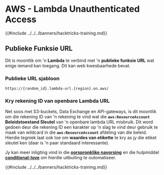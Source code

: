 # AWS - Lambda Unauthenticated Access

{{#include ../../../banners/hacktricks-training.md}}

## Publieke Funksie URL

Dit is moontlik om 'n **Lambda** te verbind met 'n **publieke funksie URL** wat enige iemand kan toegang. Dit kan web kwesbaarhede bevat.

### Publieke URL sjabloon
```
https://{random_id}.lambda-url.{region}.on.aws/
```
### Kry rekening ID van openbare Lambda URL

Net soos met S3-buckets, Data Exchange en API-gateways, is dit moontlik om die rekening ID van 'n rekening te vind wat die **`aws:ResourceAccount`** **Beleidstoestand Sleutel** van 'n openbare lambda URL misbruik. Dit word gedoen deur die rekening ID een karakter op 'n slag te vind deur gebruik te maak van wildcard in die **`aws:ResourceAccount`** afdeling van die beleid.\
Hierdie tegniek laat ook toe om **waardes van etikette** te kry as jy die etiket sleutel ken (daar is 'n paar standaard interessante).

Jy kan meer inligting vind in die [**oorspronklike navorsing**](https://blog.plerion.com/conditional-love-for-aws-metadata-enumeration/) en die hulpmiddel [**conditional-love**](https://github.com/plerionhq/conditional-love/) om hierdie uitbuiting te outomatiseer.

{{#include ../../../banners/hacktricks-training.md}}
